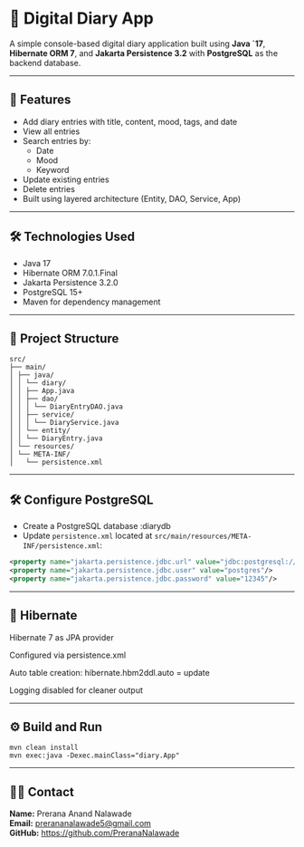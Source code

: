 # 📝 Digital Diary App

A simple console-based digital diary application built using **Java `17**, **Hibernate ORM 7**, and **Jakarta Persistence 3.2** with **PostgreSQL** as the backend database.

---

## 🚀 Features

- Add diary entries with title, content, mood, tags, and date
- View all entries
- Search entries by:
  - Date
  - Mood
  - Keyword
- Update existing entries
- Delete entries
- Built using layered architecture (Entity, DAO, Service, App)

---

## 🛠 Technologies Used

- Java 17  
- Hibernate ORM 7.0.1.Final  
- Jakarta Persistence 3.2.0  
- PostgreSQL 15+  
- Maven for dependency management

---

## 📁 Project Structure
```
src/
├── main/
│ ├── java/
│ │ └── diary/
│ │ ├── App.java
│ │ ├── dao/
│ │ │ └── DiaryEntryDAO.java
│ │ ├── service/
│ │ │ └── DiaryService.java
│ │ └── entity/
│ │ └── DiaryEntry.java
│ └── resources/
│ └── META-INF/
│   └── persistence.xml
```
---

## 🛠️ Configure PostgreSQL

- Create a PostgreSQL database :diarydb
- Update `persistence.xml` located at `src/main/resources/META-INF/persistence.xml`:

```xml
<property name="jakarta.persistence.jdbc.url" value="jdbc:postgresql://localhost:5432/diarydb"/>
<property name="jakarta.persistence.jdbc.user" value="postgres"/>
<property name="jakarta.persistence.jdbc.password" value="12345"/>
```
---
## 🧩 Hibernate
Hibernate 7 as JPA provider

Configured via persistence.xml

Auto table creation: hibernate.hbm2ddl.auto = update

Logging disabled for cleaner output

---
## ⚙️ Build and Run
```
mvn clean install
mvn exec:java -Dexec.mainClass="diary.App"

```
---
## 👩‍💻 Contact
**Name:** Prerana Anand Nalawade  
**Email:** prerananalawade5@gmail.com  
**GitHub:** https://github.com/PreranaNalawade  
